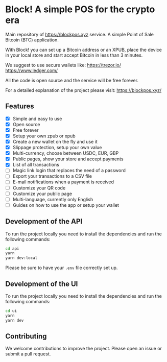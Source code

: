 # Block! A simple POS for the crypto era

Main repository of https://blockpos.xyz service. 
A simple Point of Sale Bitcoin (BTC) application.

With Block! you can set up a Bitcoin address or an XPUB, place the device in your local store and start accept Bitcoin in less than 3 minutes.

We suggest to use secure wallets like:
https://trezor.io/
https://www.ledger.com/

All the code is open source and the service will be free forever.

For a detailed explanation of the project please visit: https://blockpos.xyz/

## Features

- [x] Simple and easy to use
- [x] Open source
- [x] Free forever
- [x] Setup your own zpub or xpub
- [x] Create a new wallet on the fly and use it
- [x] Slippage protection, setup your own value
- [x] Multi-currency, choose between USDC, EUR, GBP
- [x] Public pages, show your store and accept payments
- [x] List of all transactions
- [ ] Magic link login that replaces the need of a password
- [ ] Export your transactions to a CSV file
- [ ] E-mail notifications when a payment is received
- [ ] Customize your QR code
- [ ] Customize your public page
- [ ] Multi-language, currently only English
- [ ] Guides on how to use the app or setup your wallet

## Development of the API

To run the project locally you need to install the dependencies and run the following commands:

```bash
cd api
yarn
yarn dev:local
```

Please be sure to have your `.env` file correctly set up.

## Development of the UI

To run the project locally you need to install the dependencies and run the following commands:

```bash
cd ui
yarn
yarn dev
```

## Contributing

We welcome contributions to improve the project. Please open an issue or submit a pull request.
